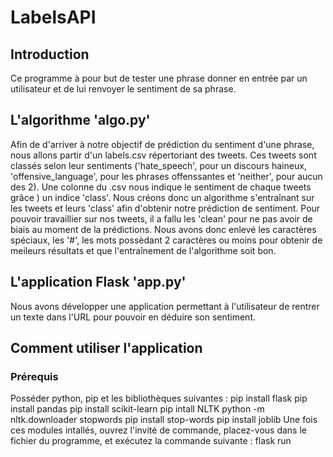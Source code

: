 # LabelsAPI
## Introduction
Ce programme à pour but de tester une phrase donner en entrée par un utilisateur et de lui renvoyer le sentiment de sa phrase.
## L'algorithme 'algo.py'
Afin de d'arriver à notre objectif de prédiction du sentiment d'une phrase, nous allons partir d'un labels.csv répertoriant des tweets. Ces tweets sont classés selon leur sentiments ('hate_speech', pour un discours haineux, 'offensive_language', pour les phrases offenssantes et 'neither', pour aucun des 2). Une colonne du .csv nous indique le sentiment de chaque tweets grâce ) un indice 'class'. Nous créons donc un algorithme s'entraînant sur les tweets et leurs 'class' afin d'obtenir notre prédiction de sentiment.
Pour pouvoir travaillier sur nos tweets, il a fallu les 'clean' pour ne pas avoir de biais au moment de la prédictions. Nous avons donc enlevé les caractères spéciaux, les '#', les mots possèdant 2 caractères ou moins pour obtenir de meileurs résultats et que l'entraînement de l'algorithme soit bon.
## L'application Flask 'app.py'
Nous avons développer une application permettant à l'utilisateur de rentrer un texte dans l'URL pour pouvoir en déduire son sentiment. 
## Comment utiliser l'application
### Prérequis
Posséder python, pip et les bibliothèques suivantes : 
pip install flask
pip install pandas
pip install scikit-learn
pip intall NLTK
python -m nltk.downloader stopwords
pip install stop-words
pip install joblib
Une fois ces modules intallés, ouvrez l'invité de commande, placez-vous dans le fichier du programme, et exécutez la commande suivante : 
flask run
